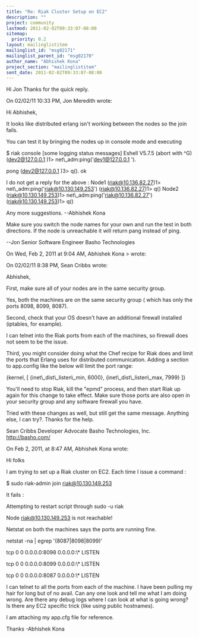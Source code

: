 ```yaml
---
title: "Re: Riak Cluster Setup on EC2"
description: ""
project: community
lastmod: 2011-02-02T09:33:07-08:00
sitemap:
  priority: 0.2
layout: mailinglistitem
mailinglist_id: "msg02171"
mailinglist_parent_id: "msg02170"
author_name: "Abhishek Kona"
project_section: "mailinglistitem"
sent_date: 2011-02-02T09:33:07-08:00
---
```


Hi Jon
Thanks for the quick reply.

On 02/02/11 10:33 PM, Jon Meredith wrote:

Hi Abhishek,

It looks like distributed erlang isn't working between the nodes so 
the join fails.


You can test it by bringing the nodes up in console mode and executing

$ riak console
[some logging status messages]
Eshell V5.7.5 (abort with ^G)
(dev2@127.0.0.1 
)1&gt; net\\_adm:ping('dev1@127.0.0.1 
').

pong
(dev2@127.0.0.1 )3&gt; q().
ok

I do not get a reply for the above :
Node1
(riak@10.136.82.27)1&gt; net\\_adm:ping('riak@10.130.149.253')
(riak@10.136.82.27)1&gt; q()
Node2
(riak@10.130.149.253)1&gt; net\\_adm:ping('riak@10.136.82.27')
(riak@10.130.149.253)1&gt; q()

Any more suggestions.
--Abhishek Kona


Make sure you switch the node names for your own and run the test in 
both directions. If the node is unreachable it will return pang 
instead of ping.


--Jon
Senior Software Engineer
Basho Technologies

On Wed, Feb 2, 2011 at 9:04 AM, Abhishek Kona &gt; wrote:


 On 02/02/11 8:38 PM, Sean Cribbs wrote:

 Abhishek,

 First, make sure all of your nodes are in the same security group.

 Yes, both the machines are on the same security group ( which has
 only the ports 8098, 8099, 8087).

 Second, check that your OS doesn't have an additional firewall
 installed (iptables, for example).

 I can telnet into the Riak ports from each of the machines, so
 firewall does not seem to be the issue.

 Third, you might consider doing what the Chef recipe for Riak
 does and limit the ports that Erlang uses for distributed
 communication. Adding a section to app.config like the below
 will limit the port range:

 {kernel, [
 {inet\\_dist\\_listen\\_min, 6000},
 {inet\\_dist\\_listen\\_max, 7999}
 ]}

 You'll need to stop Riak, kill the "epmd" process, and then start
 Riak up again for this change to take effect. Make sure those
 ports are also open in your security group and any software
 firewall you have.


 Tried with these changes as well, but still get the same message.
 Anything else, I can try?.
 Thanks for the help.

 Sean Cribbs 
 Developer Advocate
 Basho Technologies, Inc.
 http://basho.com/

 On Feb 2, 2011, at 8:47 AM, Abhishek Kona wrote:


 Hi folks

 I am trying to set up a Riak cluster on EC2.
 Each time I issue a command :

 $ sudo riak-admin join riak@10.130.149.253
 

 It fails :

 Attempting to restart script through sudo -u riak

 Node riak@10.130.149.253  is not
 reachable!


 Netstat on both the machines says the ports are running fine.

 netstat -na | egrep '(8087|8098|8099)'

 tcp 0 0 0.0.0.0:8098
  0.0.0.0:\\* LISTEN

 tcp 0 0 0.0.0.0:8099
  0.0.0.0:\\* LISTEN

 tcp 0 0 0.0.0.0:8087
  0.0.0.0:\\* LISTEN


 I can telnet to all the ports from each of the machine.
 I have been pulling my hair for long but of no avail.
 Can any one look and tell me what I am doing wrong.
 Are there any debug logs where I can look at what is going wrong?
 Is there any EC2 specific trick (like using public hostnames).

 I am attaching my app.cfg file for reference.

 Thanks
 -Abhishek Kona
